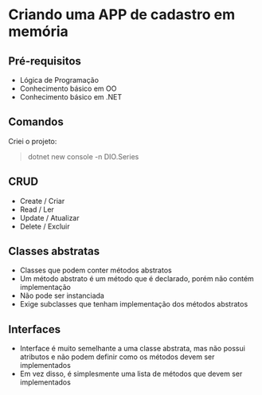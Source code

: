 # Criando uma APP de cadastro em memória
## Pré-requisitos
- Lógica de Programação
- Conhecimento básico em OO
- Conhecimento básico em .NET

## Comandos
Criei o projeto:
>dotnet new console -n DIO.Series

## CRUD
- Create / Criar
- Read / Ler
- Update / Atualizar
- Delete / Excluir

## Classes abstratas
- Classes que podem conter métodos abstratos
- Um método abstrato é um método que é declarado, porém não contém implementação
- Não pode ser instanciada
- Exige subclasses que tenham implementação dos métodos abstratos

## Interfaces
- Interface é muito semelhante a uma classe abstrata, mas não possui atributos e não podem definir como os métodos devem ser implementados
- Em vez disso, é simplesmente uma lista de métodos que devem ser implementados
